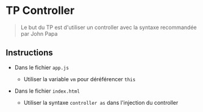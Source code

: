 # TP Controller
> Le but du TP est d'utiliser un controller avec la syntaxe recommandée par John Papa

## Instructions

- Dans le fichier `app.js`
  - Utiliser la variable `vm` pour déréférencer `this`
 
- Dans le fichier `index.html`
  - Utiliser la syntaxe `controller as` dans l'injection du controller 